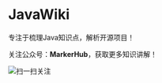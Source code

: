 # JavaWiki
专注于梳理Java知识点，解析开源项目！


关注公众号：**MarkerHub**，获取更多知识讲解！

![扫一扫关注](https://image-1300566513.cos.ap-guangzhou.myqcloud.com/mine/MarkerHub.jpg)

